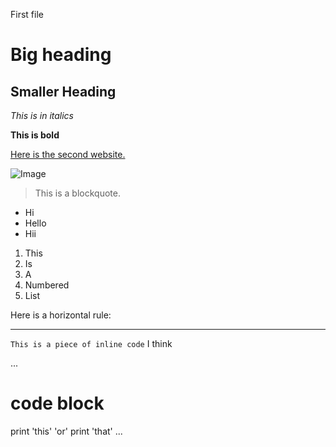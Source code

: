 First file

# Big heading
## Smaller Heading

*This is in italics*

**This is bold**

[Here is the second website.](https://cynthia-bao.github.io/cse15l-lab-reports/secondfile.html)

![Image](https://upload.wikimedia.org/wikipedia/commons/thumb/b/b6/Image_created_with_a_mobile_phone.png/330px-Image_created_with_a_mobile_phone.png)

> This is a blockquote.

- Hi
- Hello
- Hii

1. This
2. Is
3. A
4. Numbered
5. List

Here is a horizontal rule:

---

`This is a piece of inline code` I think

...

# code block
print 'this' 'or' print 'that'
...
